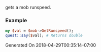 gets a mob runspeed.
### Example

```perl
my $val = $mob->GetRunspeed();
quest::say($val); # Returns double
```


Generated On 2018-04-29T00:35:14-07:00
